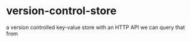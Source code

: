 # version-control-store
a version controlled key-value store with an HTTP API we can query that from

